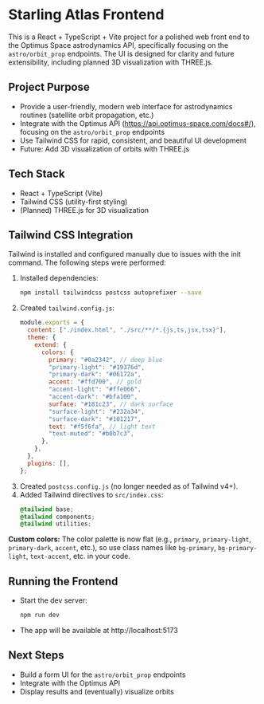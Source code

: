 # Starling Atlas Frontend

This is a React + TypeScript + Vite project for a polished web front end to the Optimus Space astrodynamics API, specifically focusing on the `astro/orbit_prop` endpoints. The UI is designed for clarity and future extensibility, including planned 3D visualization with THREE.js.

## Project Purpose

- Provide a user-friendly, modern web interface for astrodynamics routines (satellite orbit propagation, etc.)
- Integrate with the Optimus API (https://api.optimus-space.com/docs#/), focusing on the `astro/orbit_prop` endpoints
- Use Tailwind CSS for rapid, consistent, and beautiful UI development
- Future: Add 3D visualization of orbits with THREE.js

## Tech Stack

- React + TypeScript (Vite)
- Tailwind CSS (utility-first styling)
- (Planned) THREE.js for 3D visualization

## Tailwind CSS Integration

Tailwind is installed and configured manually due to issues with the init command. The following steps were performed:

1. Installed dependencies:
   ```sh
   npm install tailwindcss postcss autoprefixer --save
   ```
2. Created `tailwind.config.js`:
   ```js
   module.exports = {
     content: ["./index.html", "./src/**/*.{js,ts,jsx,tsx}"],
     theme: {
       extend: {
         colors: {
           primary: "#0a2342", // deep blue
           "primary-light": "#19376d",
           "primary-dark": "#06172a",
           accent: "#ffd700", // gold
           "accent-light": "#ffe066",
           "accent-dark": "#bfa100",
           surface: "#181c23", // dark surface
           "surface-light": "#232a34",
           "surface-dark": "#101217",
           text: "#f5f6fa", // light text
           "text-muted": "#b0b7c3",
         },
       },
     },
     plugins: [],
   };
   ```
3. Created `postcss.config.js` (no longer needed as of Tailwind v4+).
4. Added Tailwind directives to `src/index.css`:
   ```css
   @tailwind base;
   @tailwind components;
   @tailwind utilities;
   ```

**Custom colors:** The color palette is now flat (e.g., `primary`, `primary-light`, `primary-dark`, `accent`, etc.), so use class names like `bg-primary`, `bg-primary-light`, `text-accent`, etc. in your code.

## Running the Frontend

- Start the dev server:
  ```sh
  npm run dev
  ```
- The app will be available at http://localhost:5173

## Next Steps

- Build a form UI for the `astro/orbit_prop` endpoints
- Integrate with the Optimus API
- Display results and (eventually) visualize orbits
